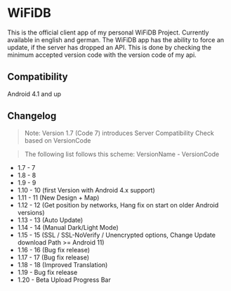 # WiFiDB
This is the official client app of my personal WiFiDB Project. Currently available in english and german.
The WiFiDB app has the ability to force an update, if the server has dropped an API. This is done by checking
the minimum accepted version code with the version code of my api.

## Compatibility
Android 4.1 and up

## Changelog
> Note: Version 1.7 (Code 7) introduces Server Compatibility Check based on VersionCode

> The following list follows this scheme: VersionName - VersionCode

- 1.7 - 7
- 1.8 - 8
- 1.9 - 9
- 1.10 - 10 (first Version with Android 4.x support)
- 1.11 - 11 (New Design + Map)
- 1.12 - 12 (Get position by networks, Hang fix on start on older Android versions)
- 1.13 - 13 (Auto Update)
- 1.14 - 14 (Manual Dark/Light Mode)
- 1.15 - 15 (SSL / SSL-NoVerify / Unencrypted options, Change Update download Path >= Android 11)
- 1.16 - 16 (Bug fix release)
- 1.17 - 17 (Bug fix release)
- 1.18 - 18 (Improved Translation) 
- 1.19 - Bug fix release
- 1.20 - Beta Upload Progress Bar
